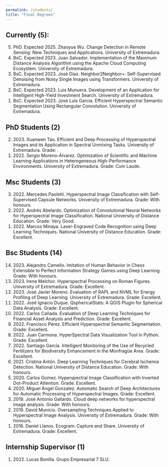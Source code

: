 ```yaml
---
permalink: /students/
title: "Final Degrees"
---
```



## Currently (5):
<ol reversed>
    <li> PhD. Expected 2025. Zhaoyue Wu. Change Detection in Remote Sensing: New Techniques and Applications. University of Extremadura.</li>
    <li> BsC. Expected 2023. Juan Salvador. Implementation of the Maximum Distance Analysis Algorithm using the Apache Cloud Computing Ecosystem. University of Extremadura.</li>
    <li> BsC. Expected 2023. José Díaz. Neighbor2Neighbor+: Self-Supervised Denoising from Noisy Single Images using Transformers. University of Extremadura.</li>
    <li> BsC. Expected 2023. Luis Munuera. Development of an Application for Intelligent High-Yield Investment Search. University of Extremadura.</li>
    <li> BsC. Expected 2023. José Luis García. Efficient Hyperspectral Semantic Segmentation Using Rectangular Convolution. University of Extremadura.</li>
</ol>

## PhD Students (2)
<ol reversed>
    <li> 2023. Xuanwen Tao. Efficient and Deep Processing of Hyperspectral Images and its Application in Spectral Unmixing Tasks. University of Extremadura. Grade: .</li>
    <li> 2022. Sergio Moreno-Álvarez. Optimization of Scientific and Machine Learning Applications in Heterogeneous High-Performance Environments. University of Extremadura. Grade: Cum Laude.</li>
</ol>

## Msc Students (3)
<ol reversed>
    <li> 2022. Mercedes Paoletti. Hyperspectral Image Classification with Self-Supervised Capsule Networks. University of Extremadura. Grade: With honours.</li>
    <li> 2022. Andrés Abelardo. Optimization of Convolutional Neural Networks for Hyperspectral Image Classification. National University of Distance Education. Grade: Very Good.</li>
    <li> 2022. Marcos Minaya. Laser-Engraved Code Recognition using Deep Learning Techniques. National University of Distance Education. Grade: Excellent.</li>
</ol>

## Bsc Students (14)
<ol reversed>
    <li> 2023. Alejandro Camello. Imitation of Human Behavior in Chess Extensible to Perfect Information Strategy Games using Deep Learning. Grade: With honours.</li>
    <li> 2023. Irene Melchor. Hyperspectral Processing on Roman Figures. University of Extremadura. Grade: Excellent.</li>
    <li> 2023. José Javier Moreno. Evaluation of RAPL and NVML for Energy Profiling of Deep Learning. University of Extremadura. Grade: Excellent.</li>
    <li> 2022. José Ignacio Duque. QsphericalStats: A QGIS Plugin for Spherical Data Analysis. Grade: Excellent.</li>
    <li> 2022. Carlos Cañada. Evaluation of Deep Learning Techniques for Financial Asset Analysis and Prediction. Grade: Excellent.</li>
    <li> 2022. Francisco Pérez. Efficient Hyperspectral Semantic Segmentation. Grade: Excellent.</li>
    <li> 2022. Juan Carmona. HyperSpectral Data Visualization Tool in Python. Grade: Excellent.</li>
    <li> 2022. Santiago García. Intelligent Monitoring of the Use of Recycled Fertilizers for Biodiversity Enhancement in the Monfragüe Area. Grade: Excellent.</li>
    <li> 2021. Cristina Antón. Deep Learning Techniques for Cerebral Ischemia Detection. National University of Distance Education. Grade: With honours.</li>
    <li> 2020. Carlos Gomez. Hyperspectral Image Classification with Inverted Dot-Product Attention. Grade: Excellent.</li>
    <li> 2020. Miguel Ángel Gonzalez. Automatic Search of Deep Architectures for Automatic Processing of Hyperspectral Images. Grade: Excellent.</li>
    <li> 2019. José Antonio Gallardo. Cloud deep networks for hyperspectral image analysis. Grade: With honours.</li>
    <li> 2019. David Municio. Oversampling Techniques Applied to Hyperspectral Image Analysis. University of Extremadura. Grade: With honours.</li>
    <li> 2016. Daniel Llanos. Ecogram: Capture and Share. University of Extremadura. Grade: Excellent.</li>
</ol>

## Internship Supervisor  (1)
<ol reversed>
    <li> 2022. Lucas Bonilla. Grupo Empresarial 7 SLU.</li>
</ol>
